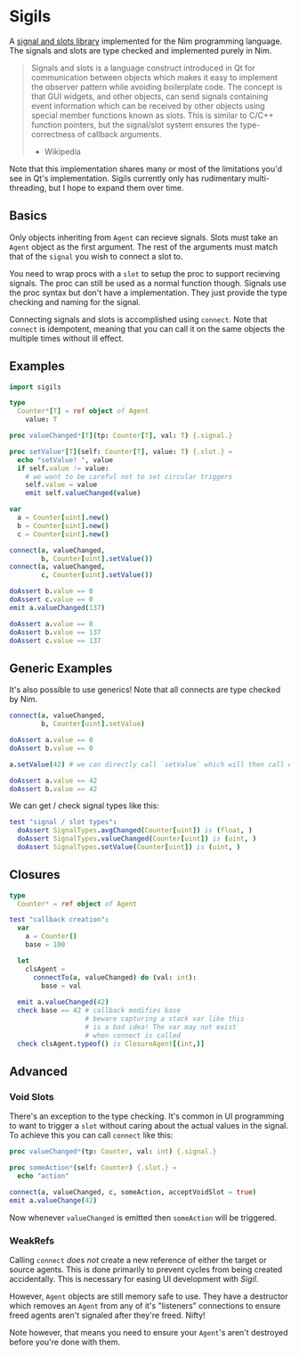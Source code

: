 # Sigils

A [signal and slots library](https://en.wikipedia.org/wiki/Signals_and_slots) implemented for the Nim programming language. The signals and slots are type checked and implemented purely in Nim.

> Signals and slots is a language construct introduced in Qt for communication between objects which makes it easy to implement the observer pattern while avoiding boilerplate code. The concept is that GUI widgets, and other objects, can send signals containing event information which can be received by other objects using special member functions known as slots. This is similar to C/C++ function pointers, but the signal/slot system ensures the type-correctness of callback arguments.
> - Wikipedia

Note that this implementation shares many or most of the limitations you'd see in Qt's implementation. Sigils currently only has rudimentary multi-threading, but I hope to expand them over time.

## Basics

Only objects inheriting from `Agent` can recieve signals. Slots must take an `Agent` object as the first argument. The rest of the arguments must match that of the `signal` you wish to connect a slot to.

You need to wrap procs with a `slot` to setup the proc to support recieving signals. The proc can still be used as a normal function though. Signals use the proc syntax but don't have a implementation. They just provide the type checking and naming for the signal.

Connecting signals and slots is accomplished using `connect`. Note that `connect` is idempotent, meaning that you can call it on the same objects the multiple times without ill effect.

## Examples

```nim
import sigils

type
  Counter*[T] = ref object of Agent
    value: T

proc valueChanged*[T](tp: Counter[T], val: T) {.signal.}

proc setValue*[T](self: Counter[T], value: T) {.slot.} =
  echo "setValue! ", value
  if self.value != value:
    # we want to be careful not to set circular triggers
    self.value = value
    emit self.valueChanged(value)

var
  a = Counter[uint].new()
  b = Counter[uint].new()
  c = Counter[uint].new()

connect(a, valueChanged,
        b, Counter[uint].setValue())
connect(a, valueChanged,
        c, Counter[uint].setValue())

doAssert b.value == 0
doAssert c.value == 0
emit a.valueChanged(137)

doAssert a.value == 0
doAssert b.value == 137
doAssert c.value == 137
```

## Generic Examples

It's also possible to use generics! Note that all connects are type checked by Nim.

```nim
connect(a, valueChanged,
        b, Counter[uint].setValue)

doAssert a.value == 0
doAssert b.value == 0

a.setValue(42) # we can directly call `setValue` which will then call emit

doAssert a.value == 42
doAssert b.value == 42
```

We can get / check signal types like this:

```nim
test "signal / slot types":
  doAssert SignalTypes.avgChanged(Counter[uint]) is (float, )
  doAssert SignalTypes.valueChanged(Counter[uint]) is (uint, )
  doAssert SignalTypes.setValue(Counter[uint]) is (uint, )
```

## Closures

```nim
type
  Counter* = ref object of Agent

test "callback creation":
  var
    a = Counter()
    base = 100

  let
    clsAgent =
      connectTo(a, valueChanged) do (val: int):
        base = val
  
  emit a.valueChanged(42)
  check base == 42 # callback modifies base
                   # beware capturing a stack var like this 
                   # is a bad idea! The var may not exist
                   # when connect is called
  check clsAgent.typeof() is ClosureAgent[(int,)]
```


## Advanced

### Void Slots

There's an exception to the type checking. It's common in UI programming to want to trigger a `slot` without caring about the actual values in the signal. To achieve this you can call `connect` like this:

```nim
proc valueChanged*(tp: Counter, val: int) {.signal.}

proc someAction*(self: Counter) {.slot.} =
  echo "action"

connect(a, valueChanged, c, someAction, acceptVoidSlot = true)
emit a.valueChange(42)
```

Now whenever `valueChanged` is emitted then `someAction` will be triggered.

### WeakRefs

Calling `connect` _does not_ create a new reference of either the target or source agents. This is done primarily to prevent cycles from being created accidentally. This is necessary for easing UI development with _Sigil_.

However, `Agent` objects are still memory safe to use. They have a destructor which removes an `Agent` from any of it's "listeners" connections to ensure freed agents aren't signaled after they're freed. Nifty!

Note however, that means you need to ensure your `Agent`'s aren't destroyed before you're done with them.
